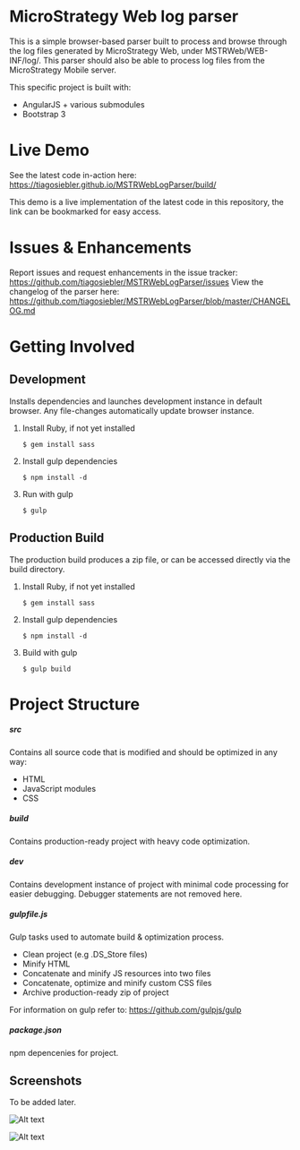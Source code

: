 # MicroStrategy Web log parser

This is a simple browser-based parser built to process and browse through the log files generated by MicroStrategy Web, under MSTRWeb/WEB-INF/log/. This parser should also be able to process log files from the MicroStrategy Mobile server.

This specific project is built with:
* AngularJS + various submodules
* Bootstrap 3

# Live Demo
See the latest code in-action here:
https://tiagosiebler.github.io/MSTRWebLogParser/build/

This demo is a live implementation of the latest code in this repository, the link can be bookmarked for easy access.

# Issues & Enhancements
Report issues and request enhancements in the issue tracker: https://github.com/tiagosiebler/MSTRWebLogParser/issues
View the changelog of the parser here: https://github.com/tiagosiebler/MSTRWebLogParser/blob/master/CHANGELOG.md

# Getting Involved
## Development 
Installs dependencies and launches development instance in default browser. Any file-changes automatically update browser instance.

1. Install Ruby, if not yet installed

	```
	$ gem install sass
	```
2. Install gulp dependencies

	```
	$ npm install -d
	```
3. Run with gulp

	```
	$ gulp
	```


## Production Build
The production build produces a zip file, or can be accessed directly via the build directory.

1. Install Ruby, if not yet installed

	```
	$ gem install sass
	```
2. Install gulp dependencies

	```
	$ npm install -d
	```
3. Build with gulp

	```
	$ gulp build
	```


# Project Structure
##### src
Contains all source code that is modified and should be optimized in any way:
* HTML
* JavaScript modules
* CSS

##### build
Contains production-ready project with heavy code optimization.

##### dev
Contains development instance of project with minimal code processing for easier debugging. Debugger statements are not removed here.

##### gulpfile.js
Gulp tasks used to automate build & optimization process. 
* Clean project (e.g .DS_Store files)
* Minify HTML
* Concatenate and minify JS resources into two files
* Concatenate, optimize and minify custom CSS files
* Archive production-ready zip of project

For information on gulp refer to: https://github.com/gulpjs/gulp

##### package.json
npm depencenies for project.

Screenshots
-----------
To be added later.

![Alt text](https://raw.githubusercontent.com/tiagosiebler/repo/master/screenshots/screen1.png "Main Interface")

![Alt text](https://raw.githubusercontent.com/tiagosiebler/repo/master/screenshots/screen2.png "Versions Interface")
